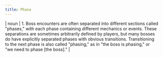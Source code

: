 ```yaml
---
title: Phase
---
```

| noun | 1.  	Boss encounters are often separated into different sections called "phases," with each phase containing different mechanics or events. These separations are sometimes arbitrarily defined by players, but many bosses do have explicitly separated phases with obvious transitions. Transitioning to the next phase is also called "phasing," as in "the boss is phasing," or "we need to phase [the boss]."	|